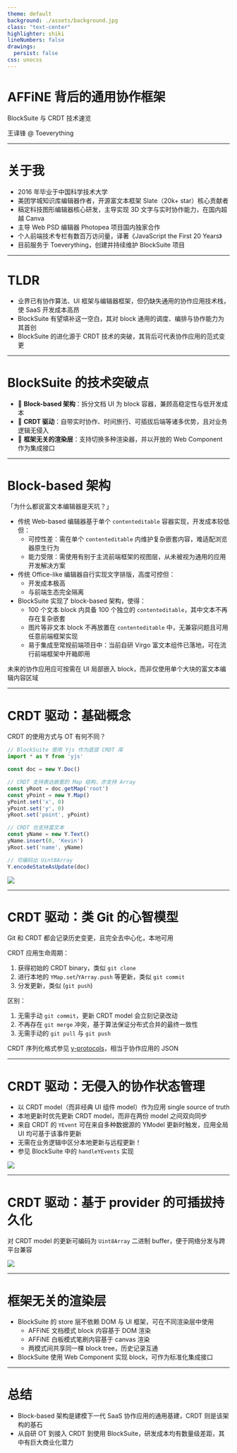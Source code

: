 ```yaml
---
theme: default
background: ./assets/background.jpg
class: "text-center"
highlighter: shiki
lineNumbers: false
drawings:
  persist: false
css: unocss
---
```


# AFFiNE 背后的通用协作框架

BlockSuite 与 CRDT 技术速览

王译锋 @ Toeverything

---

# 关于我

- 2016 年毕业于中国科学技术大学
- 美团学城知识库编辑器作者，开源富文本框架 Slate（20k+ star）核心贡献者
- 稿定科技图形编辑器核心研发，主导实现 3D 文字与实时协作能力，在国内超越 Canva
- 主导 Web PSD 编辑器 Photopea 项目国内独家合作
- 个人前端技术专栏有数百万访问量，译著《JavaScript the First 20 Years》
- 目前服务于 Toeverything，创建并持续维护 BlockSuite 项目

---

# TLDR

- 业界已有协作算法、UI 框架与编辑器框架，但仍缺失通用的协作应用技术栈，使 SaaS 开发成本高昂
- BlockSuite 有望填补这一空白，其对 block 通用的调度、编排与协作能力为其首创
- BlockSuite 的进化源于 CRDT 技术的突破，其背后可代表协作应用的范式变更

---

# BlockSuite 的技术突破点

- 📝 **Block-based 架构**：拆分文档 UI 为 block 容器，兼顾高稳定性与低开发成本
- 🧬 **CRDT 驱动**：自带实时协作、时间旅行、可插拔后端等诸多优势，且对业务逻辑无侵入
- 🎨 **框架无关的渲染层**：支持切换多种渲染器，并以开放的 Web Component 作为集成接口

---

# Block-based 架构

「为什么都说富文本编辑器是天坑？」

- 传统 Web-based 编辑器基于单个 `contenteditable` 容器实现，开发成本较低但：
  - 可控性差：需在单个 `contenteditable` 内维护复杂嵌套内容，难适配浏览器原生行为
  - 能力受限：需使用有别于主流前端框架的视图层，从未被视为通用的应用开发解决方案
- 传统 Office-like 编辑器自行实现文字排版，高度可控但：
  - 开发成本极高
  - 与前端生态完全隔离
- BlockSuite 实现了 block-based 架构，使得：
  - 100 个文本 block 内具备 100 个独立的 `contenteditable`，其中文本不再存在复杂嵌套
  - 图片等非文本 block 不再放置在 `contenteditable` 中，无兼容问题且可用任意前端框架实现
  - 易于集成至常规前端项目中：当前自研 Virgo 富文本组件已落地，可在流行前端框架中开箱即用

未来的协作应用应可按需在 UI 局部嵌入 block，而非仅使用单个大块的富文本编辑内容区域

---

# CRDT 驱动：基础概念

CRDT 的使用方式与 OT 有何不同？

``` ts
// BlockSuite 使用 Yjs 作为底层 CRDT 库
import * as Y from 'yjs'

const doc = new Y.Doc()

// CRDT 支持表达嵌套的 Map 结构，亦支持 Array
const yRoot = doc.getMap('root')
const yPoint = new Y.Map()
yPoint.set('x', 0)
yPoint.set('y', 0)
yRoot.set('point', yPoint)

// CRDT 也支持富文本
const yName = new Y.Text()
yName.insert(0, 'Kevin')
yRoot.set('name', yName)

// 可编码出 Uint8Array
Y.encodeStateAsUpdate(doc)
```

<img border="rounded" class="absolute bottom-40 right-30 w-50%" src="/assets/crdt-example.png">

---

# CRDT 驱动：类 Git 的心智模型

Git 和 CRDT 都会记录历史变更，且完全去中心化，本地可用

CRDT 应用生命周期：

1. 获得初始的 CRDT binary，类似 `git clone`
2. 进行本地的 `YMap.set`/`YArray.push` 等更新，类似 `git commit`
3. 分发更新，类似 (`git push`)

区别：

1. 无需手动 `git commit`，更新 CRDT model 会立刻记录改动
2. 不再存在 `git merge` 冲突，基于算法保证分布式合并的最终一致性
3. 无需手动的 `git pull` 与 `git push`

CRDT 序列化格式参见 [y-protocols](https://github.com/yjs/y-protocols)，相当于协作应用的 JSON

---

# CRDT 驱动：无侵入的协作状态管理

- 以 CRDT model（而非经典 UI 组件 model）作为应用 single source of truth
- 本地更新时优先更新 CRDT model，而非在两份 model 之间双向同步
- 来自 CRDT 的 `YEvent` 可在来自多种数据源的 YModel 更新时触发，应用全局 UI 均可基于该事件更新
- 无需在业务逻辑中区分本地更新与远程更新！
- 参见 BlockSuite 中的 `handleYEvents` 实现

<img border="rounded" class="mx-auto w-70%" src="/assets/event-flow.png">

---

# CRDT 驱动：基于 provider 的可插拔持久化

对 CRDT model 的更新可编码为 `Uint8Array` 二进制 buffer，便于网络分发与跨平台兼容

<img border="rounded" class="mx-auto mt-20px w-50%" src="/assets/providers.png">

---

# 框架无关的渲染层

- BlockSuite 的 store 层不依赖 DOM 与 UI 框架，可在不同渲染层中使用
  - AFFiNE 文档模式 block 内容基于 DOM 渲染
  - AFFiNE 白板模式笔刷内容基于 canvas 渲染
  - 两模式间共享同一棵 block tree，历史记录互通
- BlockSuite 使用 Web Component 实现 block，可作为标准化集成接口

---

# 总结

- Block-based 架构是建模下一代 SaaS 协作应用的通用基建，CRDT 则是该架构的基石
- 从自研 OT 到接入 CRDT 到使用 BlockSuite，研发成本均有数量级差距，其中有巨大商业化潜力
